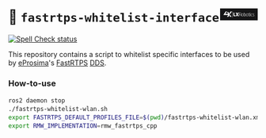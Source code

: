 <a href="https://lxrobotics.com/"><img align="right" src="https://raw.githubusercontent.com/lxrobotics/.github/main/logo/lxrobotics.png" width="15%"></a>
:floppy_disk: `fastrtps-whitelist-interface`
============================================
[![Spell Check status](https://github.com/lxrobotics/fastrtps-whitelist-interface/actions/workflows/spell-check.yml/badge.svg)](https://github.com/lxrobotics/fastrtps-whitelist-interface/actions/workflows/spell-check.yml)

This repository contains a script to whitelist specific interfaces to be used by [eProsima](https://www.eprosima.com/)'s [FastRTPS](https://fast-dds.docs.eprosima.com/en/v1.7.0/) [DDS](https://en.wikipedia.org/wiki/Data_Distribution_Service).

### How-to-use
```bash
ros2 daemon stop
./fastrtps-whitelist-wlan.sh
export FASTRTPS_DEFAULT_PROFILES_FILE=$(pwd)/fastrtps-whitelist-wlan.xml
export RMW_IMPLEMENTATION=rmw_fastrtps_cpp
```
